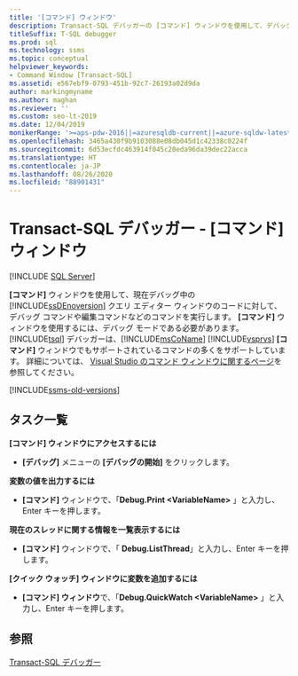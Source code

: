 ```yaml
---
title: '[コマンド] ウィンドウ'
description: Transact-SQL デバッガーの [コマンド] ウィンドウを使用して、デバッグ コマンドを実行したり、デバッグ中のコードのコマンドを編集したりする方法について説明します。
titleSuffix: T-SQL debugger
ms.prod: sql
ms.technology: ssms
ms.topic: conceptual
helpviewer_keywords:
- Command Window [Transact-SQL]
ms.assetid: e567ebf9-0793-451b-92c7-26193a02d9da
author: markingmyname
ms.author: maghan
ms.reviewer: ''
ms.custom: seo-lt-2019
ms.date: 12/04/2019
monikerRange: '>=aps-pdw-2016||=azuresqldb-current||=azure-sqldw-latest||>=sql-server-2016||=sqlallproducts-allversions||>=sql-server-linux-2017||=azuresqldb-mi-current'
ms.openlocfilehash: 3465a430f9b9103088e08db045d1c42338c0224f
ms.sourcegitcommit: 6d53ecfdc463914f045c20eda96da39dec22acca
ms.translationtype: HT
ms.contentlocale: ja-JP
ms.lasthandoff: 08/26/2020
ms.locfileid: "88901431"
---
```

# <a name="transact-sql-debugger---command-window"></a>Transact-SQL デバッガー - [コマンド] ウィンドウ

 [!INCLUDE [SQL Server](../../includes/applies-to-version/sqlserver.md)]

**[コマンド]** ウィンドウを使用して、現在デバッグ中の [!INCLUDE[ssDEnoversion](../../includes/ssdenoversion-md.md)] クエリ エディター ウィンドウのコードに対して、デバッグ コマンドや編集コマンドなどのコマンドを実行します。 **[コマンド]** ウィンドウを使用するには、デバッグ モードである必要があります。 [!INCLUDE[tsql](../../includes/tsql-md.md)] デバッガーは、[!INCLUDE[msCoName](../../includes/msconame-md.md)] [!INCLUDE[vsprvs](../../includes/vsprvs-md.md)] **[コマンド]** ウィンドウでもサポートされているコマンドの多くをサポートしています。 詳細については、 [Visual Studio のコマンド ウィンドウに関するページ](https://go.microsoft.com/fwlink/?LinkId=112007)を参照してください。  

[!INCLUDE[ssms-old-versions](../../includes/ssms-old-versions.md)]

## <a name="task-list"></a>タスク一覧

**[コマンド] ウィンドウにアクセスするには**

- **[デバッグ]** メニューの **[デバッグの開始]** をクリックします。

**変数の値を出力するには**

- **[コマンド]** ウィンドウで、「**Debug.Print \<VariableName>** 」と入力し、Enter キーを押します。

**現在のスレッドに関する情報を一覧表示するには**

- **[コマンド]** ウィンドウで、「 **Debug.ListThread**」と入力し、Enter キーを押します。

**[クイック ウォッチ] ウィンドウに変数を追加するには**

- **[コマンド] ウィンドウ**で、「**Debug.QuickWatch \<VariableName>** 」と入力し、Enter キーを押します。

## <a name="see-also"></a>参照

[Transact-SQL デバッガー](../../relational-databases/scripting/transact-sql-debugger.md)
